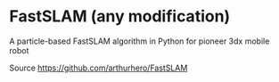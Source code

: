 # FastSLAM (any modification)

A particle-based FastSLAM algorithm in Python for pioneer 3dx mobile robot

Source https://github.com/arthurhero/FastSLAM

